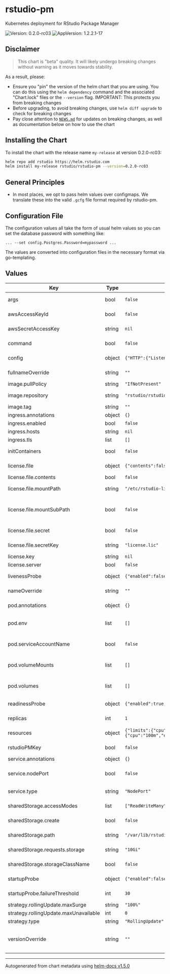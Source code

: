 # rstudio-pm

Kubernetes deployment for RStudio Package Manager

![Version: 0.2.0-rc03](https://img.shields.io/badge/Version-0.2.0--rc03-informational?style=flat-square) ![AppVersion: 1.2.2.1-17](https://img.shields.io/badge/AppVersion-1.2.2.1--17-informational?style=flat-square)

## Disclaimer

> This chart is "beta" quality. It will likely undergo
> breaking changes without warning as it moves towards stability.

As a result, please:
- Ensure you "pin" the version of the helm chart that you are using. You can do
this using the `helm dependency` command and the associated "Chart.lock" files
or the `--version` flag. IMPORTANT: This protects you from breaking changes
- Before upgrading, to avoid breaking changes, use `helm diff upgrade` to check
for breaking changes
- Pay close attention to [`NEWS.md`](./NEWS.md) for updates on breaking
changes, as well as documentation below on how to use the chart

## Installing the Chart

To install the chart with the release name `my-release` at version 0.2.0-rc03:

```bash
helm repo add rstudio https://helm.rstudio.com
helm install my-release rstudio/rstudio-pm --version=0.2.0-rc03
```

## General Principles

- In most places, we opt to pass helm values over configmaps. We translate these into the valid `.gcfg` file format
required by rstudio-pm.

## Configuration File

The configuration values all take the form of usual helm values
so you can set the database password with something like:

```
... --set config.Postgres.Password=mypassword ...
```

The values are converted into configuration files in the necessary format via go-templating.

## Values

| Key | Type | Default | Description |
|-----|------|---------|-------------|
| args | bool | `false` | args is the pod's run arguments. By default, it uses the container's default |
| awsAccessKeyId | bool | `false` | awsAccessKeyId is the access key id for s3 access, used also to gate file creation |
| awsSecretAccessKey | string | `nil` | awsSecretAccessKey is the secret access key, needs to be filled if access_key_id is |
| command | bool | `false` | command is the pod's run command. By default, it uses the container's default |
| config | object | `{"HTTP":{"Listen":":4242"},"Launcher":{"AdminGroup":"root","ServerUser":"root"},"Metrics":{"Enabled":true}}` | config is a nested map of maps that generates the rstudio-pm.gcfg file |
| fullnameOverride | string | `""` | the full name of the release (can be overridden) |
| image.pullPolicy | string | `"IfNotPresent"` | the pullPolicy for the main pod image |
| image.repository | string | `"rstudio/rstudio-package-manager"` | the repository to use for the main pod image |
| image.tag | string | `""` | the tag to use for the main pod image |
| ingress.annotations | object | `{}` |  |
| ingress.enabled | bool | `false` |  |
| ingress.hosts | string | `nil` |  |
| ingress.tls | list | `[]` |  |
| initContainers | bool | `false` | the initContainer spec that will be used verbatim |
| license.file | object | `{"contents":false,"mountPath":"/etc/rstudio-licensing","mountSubPath":false,"secret":false,"secretKey":"license.lic"}` | the file section is used for licensing with a license file |
| license.file.contents | bool | `false` | contents is an in-line license file |
| license.file.mountPath | string | `"/etc/rstudio-licensing"` | mountPath is the place the license file will be mounted into the container |
| license.file.mountSubPath | bool | `false` | mountSubPath is whether to mount the subPath for the file secret. -- It can be preferable _not_ to enable this, because then updates propagate automatically |
| license.file.secret | bool | `false` | secret is an existing secret with a license file in it |
| license.file.secretKey | string | `"license.lic"` | secretKey is the key for the secret to use for the license file |
| license.key | string | `nil` | key is the license to use |
| license.server | bool | `false` | server is the <hostname>:<port> for a license server |
| livenessProbe | object | `{"enabled":false,"failureThreshold":10,"initialDelaySeconds":10,"periodSeconds":5,"timeoutSeconds":2}` | livenessProbe is used to configure the container's livenessProbe |
| nameOverride | string | `""` | the name of the chart deployment (can be overridden) |
| pod.annotations | object | `{}` | annotations is a map of keys / values that will be added as annotations to the pods |
| pod.env | list | `[]` | env is an array of maps that is injected as-is into the "env:" component of the pod.container spec |
| pod.serviceAccountName | bool | `false` | serviceAccountName is a string representing the service account of the pod spec |
| pod.volumeMounts | list | `[]` | volumeMounts is an array of maps that is injected as-is into the "volumeMounts" component of the pod spec |
| pod.volumes | list | `[]` | volumes is an array of maps that is injected as-is into the "volumes:" component of the pod spec |
| readinessProbe | object | `{"enabled":true,"failureThreshold":3,"initialDelaySeconds":3,"periodSeconds":3,"successThreshold":1,"timeoutSeconds":1}` | readinessProbe is used to configure the container's readinessProbe |
| replicas | int | `1` | replicas is the number of replica pods to maintain for this service |
| resources | object | `{"limits":{"cpu":"2000m","enabled":false,"ephemeralStorage":"200Mi","memory":"4Gi"},"requests":{"cpu":"100m","enabled":false,"ephemeralStorage":"100Mi","memory":"2Gi"}}` | resources define requests and limits for the rstudio-pm pod |
| rstudioPMKey | bool | `false` | rstudioPMKey is the rstudio-pm key used for the RStudio Package Manager service |
| service.annotations | object | `{}` | The annotations for the service |
| service.nodePort | bool | `false` | The nodePort (for service type NodePort). If not provided, Kubernetes will decide one automatically |
| service.type | string | `"NodePort"` | The service type (NodePort, LoadBalancer, etc.) |
| sharedStorage.accessModes | list | `["ReadWriteMany"]` | accessModes defined for the storage PVC (represented as YAML) |
| sharedStorage.create | bool | `false` | whether to create the persistentVolumeClaim for shared storage |
| sharedStorage.path | string | `"/var/lib/rstudio-pm"` | the path to mount the sharedStorage claim within the pod |
| sharedStorage.requests.storage | string | `"10Gi"` | the volume of storage to request for this persistent volume claim |
| sharedStorage.storageClassName | bool | `false` | storageClassName - the type of storage to use. Must allow ReadWriteMany |
| startupProbe | object | `{"enabled":false,"failureThreshold":30,"initialDelaySeconds":10,"periodSeconds":10,"timeoutSeconds":1}` | startupProbe is used to configure the container's startupProbe |
| startupProbe.failureThreshold | int | `30` | failureThreshold * periodSeconds should be strictly > worst case startup time |
| strategy.rollingUpdate.maxSurge | string | `"100%"` |  |
| strategy.rollingUpdate.maxUnavailable | int | `0` |  |
| strategy.type | string | `"RollingUpdate"` |  |
| versionOverride | string | `""` | A Package Manager version to override the "tag" for the RStudio Package Manager image. Necessary until https://github.com/helm/helm/issues/8194 |

----------------------------------------------
Autogenerated from chart metadata using [helm-docs v1.5.0](https://github.com/norwoodj/helm-docs/releases/v1.5.0)

